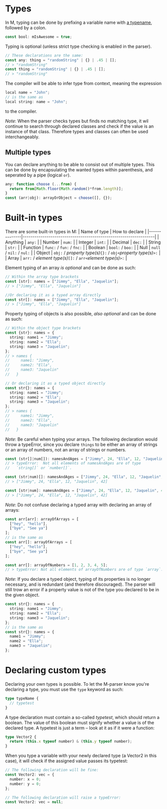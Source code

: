 # Types
In M, typing can be done by prefixing a variable name with [a typename](#built-in-types), followed by a colon.
```ts
const bool: mIsAwesome = true;
```
Typing is optional (unless strict type checking is enabled in the parser).
```ts
// These declarations are the same:
const any: thing = "randomString" | {} | .45 | [];
// > "randomString"
const thing = "randomString" | {} | .45 | [];
// > "randomString"
```
The compiler will be able to infer type from context, meaning the expression
```ts
local name = "John";
// is the same as
local string: name = "John";
```
to the compiler.

_Note_: When the parser checks types but finds no matching type, it wil continue to search through declared classes and check if the value is an instance of that class. Therefore types and classes can often be used interchangeably.

## Multiple types
You can declare anything to be able to consist out of multiple types. This can be done by encapsulating the wanted types within parenthesis, and seperated by a pipe (logical `or`).
```ts
any: function choose (...from) {
  return from[Math.floor(Math.random()*from.length)];
}
const (arr|obj): arrayOrObject = choose([], {});
```

# Built-in types
There are some built-in types in M:
| Name of type | How to declare                                                   |
|--------------|------------------------------------------------------------------|
| Anything     | `any:`                                                           |
| Number       | `num:`                                                           |
| Integer      | `int:`                                                           |
| Decimal      | `dec:`                                                           |
| String       | `str:`                                                           |
| Function     | `func:` / `fun:` / `fnc:`                                        |
| Boolean      | `bool:` / `boo:`                                                 |
| Null         | `null`  / `nil:` / `nul:`                                        |
| Object       | `obj:`  / _property type(s)_`{}:` / `obj<`_property type(s)_`>:` |
| Array        | `arr:`  / _element type(s)_`[]:`  / `arr<`_element type(s)_`>:`  |

Element typing of an array _is optional_ and can be done as such:
```ts
// Within the array type brackets
const [str]: names = ["Jimmy", "Ella", "Jaquelin"];
// > ["Jimmy", "Ella", "Jaquelin"]

//Or declaring it as a typed array directly
const str[]: names = ["Jimmy", "Ella", "Jaquelin"];
// > ["Jimmy", "Ella", "Jaquelin"]
```
Property typing of objects is also possible, _also optional_ and can be done as such:
```ts
// Within the object type brackets
const {str}: names = {
  string: name1 = "Jimmy";
  string: name2 = "Ella";
  string: name3 = "Jaquelin";
};
// > names {
//     name1: "Jimmy",
//     name2: "Ella",
//     name3: "Jaquelin"
//   }

// Or declaring it as a typed object directly
const str{}: names = {
  string: name1 = "Jimmy";
  string: name2 = "Ella";
  string: name3 = "Jaquelin";
};
// > names {
//     name1: "Jimmy",
//     name2: "Ella",
//     name3: "Jaquelin"
//   }
```
_Note_: Be careful when typing your arrays. The following declaration would throw a typeError, since you
declare `things` to be either an array of strings or an array of
numbers, not an array of strings or numbers.
```ts
const (str[]|num[]): namesAndAges = ["Jimmy", 24, "Ella", 12, "Jaquelin", 42];
// > typeError:  Not all elements of namesAndAges are of type
//   `string[]` or `number[]`.

const (str|num)[]: namesAndAges = ["Jimmy", 24, "Ella", 12, "Jaquelin", 42];
// > ["Jimmy", 24, "Ella", 12, "Jaquelin", 42]

const [str|num]: namesAndAges = ["Jimmy", 24, "Ella", 12, "Jaquelin", 42];
// > ["Jimmy", 24, "Ella", 12, "Jaquelin", 42]
```
_Note_: Do not confuse declaring a typed array with declaring an array of arrays:
```ts
const arr[arr]: arrayOfArrays = [
  ["hey", "hello"],
  ["bye", "See ya"]
];
// is the same as
const arr[]: arrayOfArrays = [
  ["hey", "hello"],
  ["bye", "See ya"]
];

const arr[]: arrayOfNumbers = [1, 2, 3, 4, 5];
// > typeError: Not all elements of arrayOfNumbers are of type `array`.
```
_Note_: If you declare a typed object, typing of its properties is no longer necessary, and is redundant (and therefore discouraged). The parser will still trow an error if a property value is not of the type you declared to be in the given object.
```ts
const str{}: names = {
  string: name1 = "Jimmy";
  string: name2 = "Ella";
  string: name3 = "Jaquelin";
};
// is the same as
const str{}: names = {
  name1 = "Jimmy";
  name2 = "Ella";
  name3 = "Jaquelin";
};
```

# Declaring custom types
Declaring your own types is possible. To let the M-parser know you're declaring a type, you must use the `type` keyword as such:
```ts
type typeName {
  // typetest
}
```
A type declaration must contain a so-called _typetest_, which should return a boolean. The value of this boolean must signify whether a value is of the declared type. A typetest is just a term – look at it as if it were a function:
```ts
type Vector2 {
  return (this.x typeof number) & (this.y typeof number);
}
```
When you type a variable with your newly declared type (a Vector2 in this case), it will check if the assigned value passes its typetest:
```ts
// The following declaration will be fine:
const Vector2: vec = {
  number: x = 0;
  number: y = 0;
};

// The following declaration will raise a typeError:
const Vector2: vec = null;
```